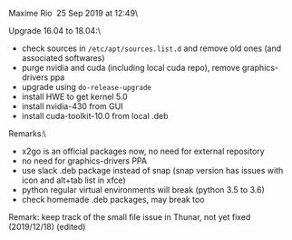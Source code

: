 Maxime Rio  25 Sep 2019 at 12:49\

<div>

<div>

<div>

<div>

<div>

<div>

Upgrade 16.04 to 18.04:\

</div>

-   check sources in `/etc/apt/sources.list.d` and remove old ones (and associated softwares)
-   purge nvidia and cuda (including local cuda repo), remove graphics-drivers ppa
-   upgrade using `do-release-upgrade`
-   install HWE to get kernel 5.0
-   install nvidia-430 from GUI
-   install cuda-toolkit-10.0 from local .deb

<div>

Remarks:\

</div>

-   x2go is an official packages now, no need for external repository
-   no need for graphics-drivers PPA
-   use slack .deb package instead of snap (snap version has issues with icon and alt+tab list in xfce)
-   python regular virtual environments will break (python 3.5 to 3.6)
-   check homemade .deb packages, may break too

<div>

Remark: keep track of the small file issue in Thunar, not yet fixed (2019/12/18) (edited) 

</div>

</div>

</div>

</div>

</div>

</div>
